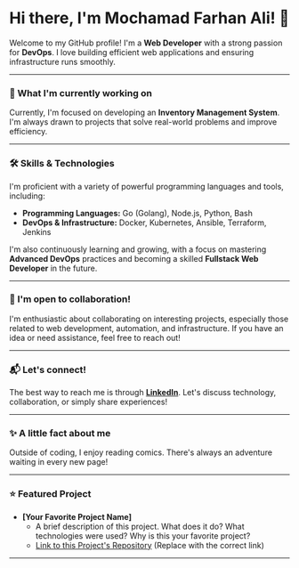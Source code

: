 # Hi there, I'm Mochamad Farhan Ali! 👋

Welcome to my GitHub profile! I'm a **Web Developer** with a strong passion for **DevOps**. I love building efficient web applications and ensuring infrastructure runs smoothly.

---

### 🚀 What I'm currently working on

Currently, I'm focused on developing an **Inventory Management System**. I'm always drawn to projects that solve real-world problems and improve efficiency.

---

### 🛠️ Skills & Technologies

I'm proficient with a variety of powerful programming languages and tools, including:

* **Programming Languages:** Go (Golang), Node.js, Python, Bash
* **DevOps & Infrastructure:** Docker, Kubernetes, Ansible, Terraform, Jenkins

I'm also continuously learning and growing, with a focus on mastering **Advanced DevOps** practices and becoming a skilled **Fullstack Web Developer** in the future.

---

### 🌱 I'm open to collaboration!

I'm enthusiastic about collaborating on interesting projects, especially those related to web development, automation, and infrastructure. If you have an idea or need assistance, feel free to reach out!

---

### 📬 Let's connect!

The best way to reach me is through [**LinkedIn**](https://www.linkedin.com/in/your-linkedin-profile/). Let's discuss technology, collaboration, or simply share experiences!

---

### ✨ A little fact about me

Outside of coding, I enjoy reading comics. There's always an adventure waiting in every new page!

---

### ⭐ Featured Project

* **[Your Favorite Project Name]**
    * A brief description of this project. What does it do? What technologies were used? Why is this your favorite project?
    * [Link to this Project's Repository](https://github.com/mchdfrhn/your-favorite-project-repo-name) (Replace with the correct link)

---
